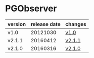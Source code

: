 # PGObserver	


|version|release date|changes|
|---|---|---|
|v1.0|20121030|[v1.0](./v1.0-20121030.md)|
|v2.1.1|20160412|[v2.1.1](./v2.1.1-20160412.md)|
|v2.1.0|20160316|[v2.1.0](./v2.1.0-20160316.md)|
